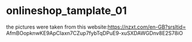 # onlineshop_tamplate_01
the pictures were taken from this website:https://nzxt.com/en-GB?srsltid= AfmBOopknwKE9ApCIaxn7CZup7fybTqDPuE9-xuSXDAWGDnv8E2S78iO
